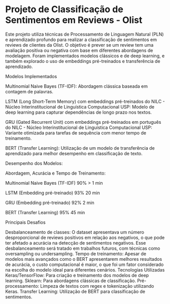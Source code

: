 # Projeto de Classificação de Sentimentos em Reviews - Olist
Este projeto utiliza técnicas de Processamento de Linguagem Natural (PLN) e aprendizado profundo para realizar a classificação de sentimentos em reviews de clientes da Olist. O objetivo é prever se um review tem uma avaliação positiva ou negativa com base em diferentes abordagens de modelagem. Foram implementados modelos clássicos e de deep learning, e também explorado o uso de embeddings pré-treinados e transferência de aprendizado.

Modelos Implementados

Multinomial Naive Bayes (TF-IDF): Abordagem clássica baseada em contagem de palavras.

LSTM (Long Short-Term Memory) com embeddings pré-treinados do NILC - Núcleo Interinstitucional de Linguística Computacional USP: Modelo de deep learning para capturar dependências de longo prazo nos textos.

GRU (Gated Recurrent Unit) com embeddings pré-treinados em português do NILC - Núcleo Interinstitucional de Linguística Computacional USP: Variante otimizada para tarefas de sequência com menor tempo de treinamento.

BERT (Transfer Learning): Utilização de um modelo de transferência de aprendizado para melhor desempenho em classificação de texto.

Desempenho dos Modelos:

Abordagem,	Acurácia e	Tempo de Treinamento: 

Multinomial Naive Bayes (TF-IDF)	90%   > 1 min

LSTM (Embedding pré-treinado)	93%	  20 min

GRU (Embedding pré-treinado)	92%	  2 min

BERT (Transfer Learning)	95%	  45 min

Principais Desafios

Desbalanceamento de classes: O dataset apresentava um número desproporcional de reviews positivos em relação aos negativos, o que pode ter afetado a acurácia na detecção de sentimentos negativos. Esse desbalanceamento será tratado em trabalhos futuros, com técnicas como oversampling ou undersampling.
Tempo de treinamento: Apesar de modelos mais avançados como o BERT apresentarem melhores resultados de acurácia, o custo computacional é maior, o que foi um fator considerado na escolha do modelo ideal para diferentes cenários.
Tecnologias Utilizadas
Keras/TensorFlow: Para criação e treinamento dos modelos de deep learning.
Sklearn: Para abordagens clássicas de classificação.
Pré-processamento: Limpeza de textos com regex e tokenização utilizando Keras.
Transfer Learning: Utilização de BERT para classificação de sentimentos.
